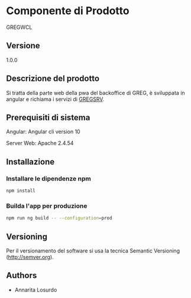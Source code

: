 # Componente di Prodotto

GREGWCL

## Versione

1.0.0

## Descrizione del prodotto

Si tratta della parte web della pwa del backoffice di GREG, è sviluppata in angular e richiama i servizi di [GREGSRV](../gregsrv).


## Prerequisiti di sistema

Angular:
Angular cli version 10

Server Web:
Apache 2.4.54


## Installazione

### Installare le dipendenze npm
```bash
npm install
```

### Builda l'app per produzione
```bash
npm run ng build -- --configuration=prod
```

## Versioning

Per il versionamento del software si usa la tecnica Semantic Versioning (http://semver.org).

## Authors

* Annarita Losurdo